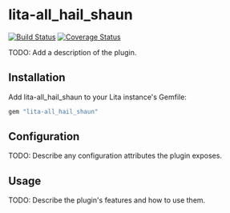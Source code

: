 # lita-all_hail_shaun

[![Build Status](https://travis-ci.org/rudikza/lita-all_hail_shaun.png?branch=master)](https://travis-ci.org/rudikza/lita-all_hail_shaun)
[![Coverage Status](https://coveralls.io/repos/rudikza/lita-all_hail_shaun/badge.png)](https://coveralls.io/r/rudikza/lita-all_hail_shaun)

TODO: Add a description of the plugin.

## Installation

Add lita-all_hail_shaun to your Lita instance's Gemfile:

``` ruby
gem "lita-all_hail_shaun"
```

## Configuration

TODO: Describe any configuration attributes the plugin exposes.

## Usage

TODO: Describe the plugin's features and how to use them.
